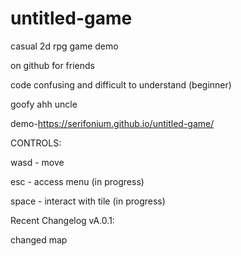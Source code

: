# untitled-game
casual 2d rpg game demo

on github for friends

code confusing and difficult to understand (beginner)

goofy ahh uncle

demo-https://serifonium.github.io/untitled-game/

CONTROLS:

wasd - move

esc - access menu (in progress)

space - interact with tile (in progress)




Recent Changelog vA.0.1:

changed map
